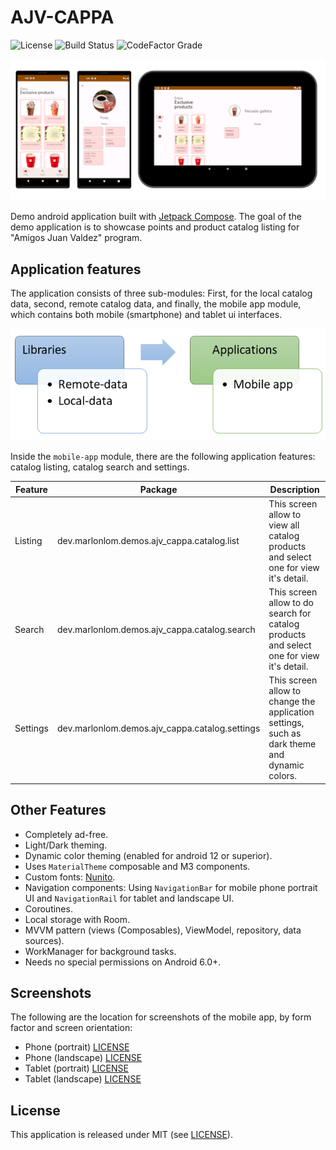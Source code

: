 # AJV-CAPPA

![License](https://img.shields.io/github/license/marlonlom/ajv-cappa)
![Build Status](https://img.shields.io/github/actions/workflow/status/marlonlom/ajv-cappa/build.yml)
![CodeFactor Grade](https://img.shields.io/codefactor/grade/github/marlonlom/ajv-cappa/main)

![cappa screens](screenshots/cappa_all_screens-light.png)

Demo android application built with [Jetpack Compose](https://developer.android.com/jetpack/compose). The goal of the
demo application is to showcase points and product catalog listing for "Amigos Juan Valdez" program.

## Application features

The application consists of three sub-modules: First, for the local catalog data, second, remote catalog data, and
finally, the mobile app module, which contains both mobile (smartphone) and tablet ui interfaces.

![cappa modules](screenshots/cappa_all_modules.png)

Inside the `mobile-app` module, there are the following application features: catalog listing, catalog search and
settings.

| Feature  | Package                                        | Description                                                                                  |
|----------|------------------------------------------------|----------------------------------------------------------------------------------------------|
| Listing  | dev.marlonlom.demos.ajv_cappa.catalog.list     | This screen allow to view all catalog products and select one for view it's detail.          |
| Search   | dev.marlonlom.demos.ajv_cappa.catalog.search   | This screen allow to do search for catalog products and select one for view it's detail.     |
| Settings | dev.marlonlom.demos.ajv_cappa.catalog.settings | This screen allow to change the application settings, such as dark theme and dynamic colors. |


## Other Features

- Completely ad-free.
- Light/Dark theming.
- Dynamic color theming (enabled for android 12 or superior).
- Uses `MaterialTheme` composable and M3 components.
- Custom fonts: [Nunito](https://fonts.google.com/specimen/Nunito).
- Navigation components: Using `NavigationBar` for mobile phone portrait UI and `NavigationRail` for tablet and
  landscape UI.
- Coroutines.
- Local storage with Room.
- MVVM pattern (views (Composables), ViewModel, repository, data sources).
- WorkManager for background tasks.
- Needs no special permissions on Android 6.0+.


## Screenshots

The following are the location for screenshots of the mobile app, by form factor and screen orientation:

- Phone (portrait) [LICENSE](screenshots/phone-portrait)
- Phone (landscape) [LICENSE](screenshots/phone-landscape)
- Tablet (portrait) [LICENSE](screenshots/tablet-portrait)
- Tablet (landscape) [LICENSE](screenshots/tablet-landscape)


## License

This application is released under MIT (see [LICENSE](LICENSE)).
